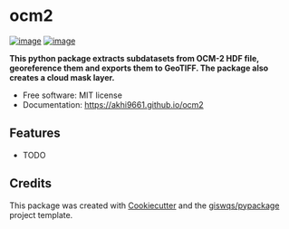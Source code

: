 # ocm2


[![image](https://img.shields.io/pypi/v/ocm2.svg)](https://pypi.python.org/pypi/ocm2)
[![image](https://img.shields.io/conda/vn/conda-forge/ocm2.svg)](https://anaconda.org/conda-forge/ocm2)


**This python package extracts subdatasets from OCM-2 HDF file, georeference them and exports them to GeoTIFF. The package also creates a cloud mask layer.**


-   Free software: MIT license
-   Documentation: https://akhi9661.github.io/ocm2
    

## Features

-   TODO

## Credits

This package was created with [Cookiecutter](https://github.com/cookiecutter/cookiecutter) and the [giswqs/pypackage](https://github.com/giswqs/pypackage) project template.
